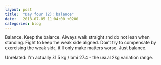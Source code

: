 ```yaml
---
layout: post
title:  "Day four (2): balance"
date:   2018-07-05 11:04:00 +0200
categories: blog
---
```


Balance. Keep the balance. Always walk straight and do not lean when standing. Fight to keep the weak side aligned. Don't try to compensate by exercising the weak side, it'll only make matters worse. Just balance.

Unrelated: I'm actually 81.5 kg / bmi 27.4 - the usual 2kg variation range.
